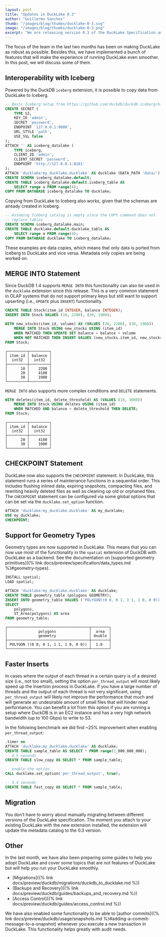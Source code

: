 ```yaml
---
layout: post
title: "Updates in DuckLake 0.3"
author: "Guillermo Sanchez"
thumb: "/images/blog/thumbs/ducklake-0-3.svg"
image: "/images/blog/thumbs/ducklake-0-3.png"
excerpt: "We are releasing version 0.3 of the DuckLake Specification and the `ducklake` DuckDB extension."
---
```


The focus of the team in the last two months has been on making DuckLake as robust as possible. Besides this, we have implemented a bunch of features that will make the experience of running DuckLake even smoother. In this post, we will discuss some of them.

## Interoperability with Iceberg

Powered by the DuckDB `iceberg` extension, it is possible to copy data from DuckLake to Iceberg.

```sql
-- Basic Iceberg setup from https://github.com/duckdb/duckdb-iceberg/blob/main/scripts/start-rest-catalog.sh
CREATE SECRET (
    TYPE S3,
    KEY_ID 'admin',
    SECRET 'password',
    ENDPOINT '127.0.0.1:9000',
    URL_STYLE 'path',
    USE_SSL false
);
ATTACH '' AS iceberg_datalake (
    TYPE iceberg,
    CLIENT_ID 'admin',
    CLIENT_SECRET 'password',
    ENDPOINT 'http://127.0.0.1:8181'
);
ATTACH 'ducklake:my_ducklake.ducklake' AS ducklake (DATA_PATH 'data/');
CREATE SCHEMA iceberg_datalake.default;
CREATE TABLE iceberg_datalake.default.iceberg_table AS
    SELECT range a FROM range(4);
COPY FROM DATABASE iceberg_datalake TO ducklake;
```

Copying from DuckLake to Iceberg also works, given that the schemas are already created in Iceberg.

```sql
-- Assuming Iceberg catalog is empty since the COPY command does not
-- replace tables
CREATE SCHEMA iceberg_datalake.main;
CREATE TABLE ducklake.default.ducklake_table AS
    SELECT range a FROM range(4);
COPY FROM DATABASE ducklake TO iceberg_datalake;
```

These examples are data copies, which means that only data is ported from Iceberg to DuckLake and vice versa. Metadata only copies are being worked on.

## MERGE INTO Statement

Since DuckDB 1.4 supports `MERGE INTO` this functionality can also be used in the `ducklake` extension since this release. This is a very common statement in OLAP systems that do not support primary keys but still want to support upserting (i.e., `UPDATE` plus `INSERT`) functionality.

```sql
CREATE TABLE Stock(item_id INTEGER, balance INTEGER);
INSERT INTO Stock VALUES (10, 2200), (20, 1900);

WITH new_stocks(item_id, volume) AS (VALUES (20, 2200), (30, 1900))
    MERGE INTO Stock USING new_stocks USING (item_id)
    WHEN MATCHED THEN UPDATE SET balance = balance + volume
    WHEN NOT MATCHED THEN INSERT VALUES (new_stocks.item_id, new_stocks.volume);
FROM Stock;
```
```text
┌─────────┬─────────┐
│ item_id │ balance │
│  int32  │  int32  │
├─────────┼─────────┤
│      10 │    2200 │
│      20 │    4100 │
│      30 │    1900 │
└─────────┴─────────┘
```

`MERGE INTO` also supports more complex conditions and `DELETE` statements.

```sql
WITH deletes(item_id, delete_threshold) AS (VALUES (10, 3000))
    MERGE INTO Stock USING deletes USING (item_id)
    WHEN MATCHED AND balance < delete_threshold THEN DELETE;
FROM Stock;
```

```text
┌─────────┬─────────┐
│ item_id │ balance │
│  int32  │  int32  │
├─────────┼─────────┤
│      20 │    4100 │
│      30 │    1900 │
└─────────┴─────────┘
```

## CHECKPOINT Statement

DuckLake now also supports the `CHECKPOINT` statement. In DuckLake, this statement runs a series of maintenance functions in a sequential order. This includes flushing inlined data, expiring snapshots, compacting files, and rewriting heavily deleted files as well as cleaning up old or orphaned files. The `CHECKPOINT` statement can be configured via some global options that can be set via the `ducklake.set_option` function.

```sql
ATTACH 'ducklake:my_ducklake.ducklake' AS my_ducklake;
USE my_ducklake;
CHECKPOINT;
```

## Support for Geometry Types

Geometry types are now supported in DuckLake. This means that you can now use most of the functionality in the `spatial` extension of DuckDB with DuckLake as a backend. See the documentation on [supported geometry primitives]({% link docs/preview/specification/data_types.md %}#geometry-types).

```sql
INSTALL spatial;
LOAD spatial;

ATTACH 'ducklake:my_ducklake.ducklake' AS ducklake;
CREATE TABLE geometry_table (polygons GEOMETRY);
INSERT INTO geometry_table VALUES ('POLYGON((0 0, 0 1, 1 1, 1 0, 0 0))');
SELECT
    polygons,
    ST_Area(polygons) AS area
FROM geometry_table;
```

```text
┌─────────────────────────────────────┬────────┐
│              polygons               │  area  │
│              geometry               │ double │
├─────────────────────────────────────┼────────┤
│ POLYGON ((0 0, 0 1, 1 1, 1 0, 0 0)) │  1.0   │
└─────────────────────────────────────┴────────┘
```

## Faster Inserts

In cases where the output of each thread in a certain query is of a desired size (i.e., not too small), setting the option `per_thread_output` will most likely speed up the insertion process in DuckLake. If you have a large number of threads and the output of each thread is not very significant, using `per_thread_output` will likely not improve the performance that much and will generate an undesirable amount of small files that will hinder read performance. You can benefit a lot from this option if you are running a setup where DuckDB is in an EC2 instance and has a very high network bandwidth (up to 100 Gbps) to write to S3.

In the following benchmark we did find ~25% improvement when enabling `per_thread_output`:

```sql
.timer on
ATTACH 'ducklake:my_ducklake.ducklake' AS ducklake;
CREATE TABLE sample_table AS SELECT * FROM range(1_000_000_000);
-- 4.5 seconds
CREATE TABLE slow_copy AS SELECT * FROM sample_table;

-- enable the option
CALL ducklake.set_option('per_thread_output', true);

-- 3.4 seconds
CREATE TABLE fast_copy AS SELECT * FROM sample_table;
```

## Migration

You don’t have to worry about manually migrating between different versions of the DuckLake specification. The moment you attach to your existing DuckLake with the new extension installed, the extension will update the metadata catalog to the 0.3 version.

## Other

In the last month, we have also been preparing some guides to help you adopt DuckLake and cover some topics that are not features of DuckLake but will help you run your DuckLake smoothly.

- [Migrations]({% link docs/preview/duckdb/migrations/duckdb_to_ducklake.md %})
- [Backups and Recovery]({% link docs/preview/duckdb/guides/backups_and_recovery.md %})
- [Access Control]({% link docs/preview/duckdb/guides/access_control.md %})

We have also enabled some functionality to be able to [author commits]({% link docs/preview/duckdb/usage/snapshots.md %}#adding-a-commit-message-to-a-snapshot) whenever you execute a new transaction in DuckLake. This functionality helps greatly with audit needs.
